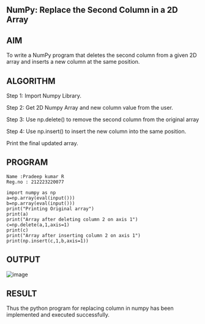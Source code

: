 ## NumPy: Replace the Second Column in a 2D Array
## AIM
To write a NumPy program that deletes the second column from a given 2D array and
inserts a new column at the same position.

## ALGORITHM
Step 1:	Import Numpy Library.

Step 2:	Get 2D Numpy Array and new column value from the user.

Step 3:	Use np.delete() to remove the second column from the original array

Step 4:	Use np.insert() to insert the new column into the same position.

Print the final updated array.

## PROGRAM
```
Name :Pradeep kumar R
Reg.no : 212223220077
```
```
import numpy as np
a=np.array(eval(input()))
b=np.array(eval(input()))
print("Printing Original array")
print(a)
print("Array after deleting column 2 on axis 1")
c=np.delete(a,1,axis=1)
print(c)
print("Array after inserting column 2 on axis 1")
print(np.insert(c,1,b,axis=1))
```
## OUTPUT
![image](https://github.com/user-attachments/assets/fd85124b-9fea-4904-ba84-f855e964eae2)

## RESULT
Thus the python program for replacing column in numpy has been implemented and executed successfully.
